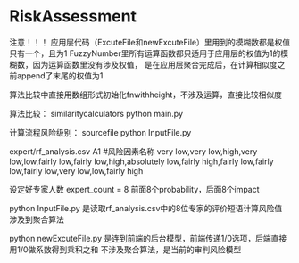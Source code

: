 # RiskAssessment
注意！！！
应用层代码（ExcuteFile和newExcuteFile）里用到的模糊数都是权值只有一个，且为1
FuzzyNumber里所有运算函数都只适用于应用层的权值为1的模糊数，因为运算函数里没有涉及权值，
是在应用层聚合完成后，在计算相似度之前append了末尾的权值为1

算法比较中直接用数组形式初始化fnwithheight，不涉及运算，直接比较相似度


算法比较：
similaritycalculators python main.py

计算流程风险级别：
sourcefile python InputFile.py

expert/rf_analysis.csv
A1 #风险因素名称
very low,very low,high,very low,low,fairly low,fairly low,high,absolutely low,fairly high,fairly low,fairly low,fairly low,very low,low,fairly high

设定好专家人数 expert_count = 8
前面8个probability，后面8个impact

python InputFile\.py 是读取rf_analysis.csv中的8位专家的评价短语计算风险值
涉及到聚合算法

python newExcuteFile\.py 是连到前端的后台模型，前端传递1/0选项，后端直接用1/0做系数得到乘积之和
不涉及聚合算法，是当前的审判风险模型

